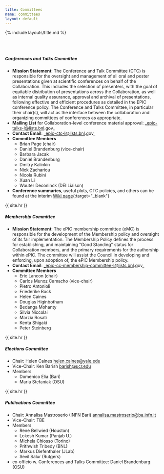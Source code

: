 ```yaml
---
title: Committees
name: committees
layout: default
---
```


{% include layouts/title.md %}

<a id="talks"></a>
<br/>
<br/>
##### Conferences and Talks Committee
* __Mission Statement__: The Conference and Talk Committee (CTC) is responsible for the oversight and management of all oral and poster presentations given at scientific conferences on behalf of the Collaboration. This includes the selection of presenters, with the goal of equitable distribution of presentations across the Collaboration, as well as internal quality assurance, approval and archival of presentations, following effective and efficient procedures as detailed in the EPIC conference policy. The Conference and Talks Committee, in particular their chair(s), will act as the interface between the collaboration and organizing committees of conferences as appropriate.
* __Mailing List__ for Collaboration-level conference material approval: _epic-talks-l@lists.bnl.gov_
* __Contact Email__: _epic-ctc-l@lists.bnl.gov_
* __Committee Members__
   * Brian Page (chair)
   * Daniel Brandenburg (vice-chair)
   * Barbara Jacak
   * Daniel Brandenburg
   * Dmitry Kalinkin
   * Nick Zachariou
   * Nicola Rubini
   * Xuan Li
   * Wouter Deconinck (DEI Liaison)
* __Conference summaries__, useful plots, CTC policies, and others can be found at the interim [Wiki page](https://wiki.bnl.gov/EPIC/index.php?title=Conferences){:target="_blank"}

{{ site.hr }}

##### Membership Committee
<a id="membership"></a>
* __Mission Statement__: The ePIC membership committee (eMC) is responsible for the development of the Membership policy and oversight of its fair implementation. The Membership Policy defines the process for establishing, and maintaining "Good Standing" status for Collaboration members, and the primary requirements for the authorship within ePIC. The committee will assist the Council in developing and enforcing, upon adoption of, the ePIC Membership policy.
* __Contact Email__: _epic-cc-membership-committee-l@lists.bnl.gov_
* __Committee Members__
   * Eric Lancon (chair)
   * Carlos Munoz Camacho (vice-chair)
   * Pietro Antonioli
   * Friederike Bock
   * Helen Caines
   * Douglas Higinbotham
   * Bedanga Mohanty
   * Silvia Niccolai
   * Marzia Rosati
   * Kenta Shigaki
   * Peter Steinberg 

{{ site.hr }}

##### Elections Committee

* Chair: Helen Caines <helen.caines@yale.edu>
* Vice-Chair: Ken Barish <barish@ucr.edu>
* Members
   * Domenico Elia (Bari)
   * Maria Stefaniak (OSU)

{{ site.hr }}

##### Publications Committee
* Chair: Annalisa Mastroserio (INFN Bari) <annalisa.mastroserio@ba.infn.it>
* Vice-Chair: TBE
* Members
   * Rene Bellwied (Houston)   
   * Lokesh Kumar (Panjab U.)
   * Michela Chiosso (Torino)
   * Prithwish Tribedy (BNL)
   * Markus Diefenthaler (JLab)
   * Sevil Salur (Rutgers)
* ex-officio w. Conferences and Talks Committee: Daniel Brandenburg (OSU)
